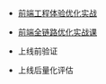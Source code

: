 * [前端工程体验优化实战](https://juejin.cn/book/7306163555449962533)
* [前端全链路优化实战课](https://time.geekbang.org/column/intro/100759401?tab=catalog)



* 上线前验证
* 上线后量化评估  
